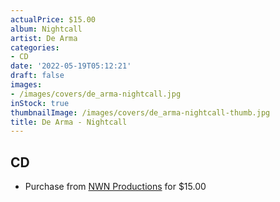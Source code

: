 ```yaml
---
actualPrice: $15.00
album: Nightcall
artist: De Arma
categories:
- CD
date: '2022-05-19T05:12:21'
draft: false
images:
- /images/covers/de_arma-nightcall.jpg
inStock: true
thumbnailImage: /images/covers/de_arma-nightcall-thumb.jpg
title: De Arma - Nightcall
---
```


## CD
* Purchase from [NWN Productions](http://shop.nwnprod.com/index.php?route=product/product&path=93&product_id=23411&sort=pd.name&order=ASC) for $15.00
